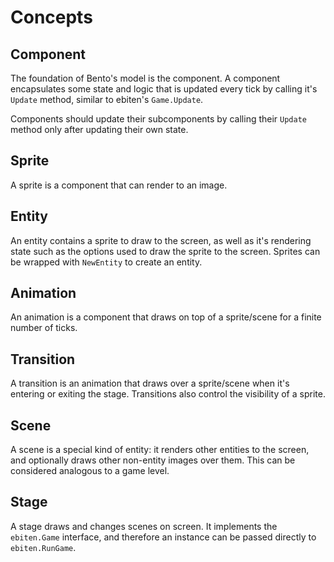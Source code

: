 # Concepts

## Component

The foundation of Bento's model is the component.
A component encapsulates some state and logic that is updated every tick by calling it's `Update` method, similar to ebiten's `Game.Update`.

Components should update their subcomponents by calling their `Update` method only after updating their own state.

## Sprite

A sprite is a component that can render to an image.

## Entity

An entity contains a sprite to draw to the screen, as well as it's rendering state such as the options used to draw the sprite to the screen.
Sprites can be wrapped with `NewEntity` to create an entity.

## Animation

An animation is a component that draws on top of a sprite/scene for a finite number of ticks.

## Transition

A transition is an animation that draws over a sprite/scene when it's entering or exiting the stage.
Transitions also control the visibility of a sprite.

## Scene

A scene is a special kind of entity: it renders other entities to the screen, and optionally draws other non-entity images over them.
This can be considered analogous to a game level.

## Stage

A stage draws and changes scenes on screen.
It implements the `ebiten.Game` interface, and therefore an instance can be passed directly to `ebiten.RunGame`.

